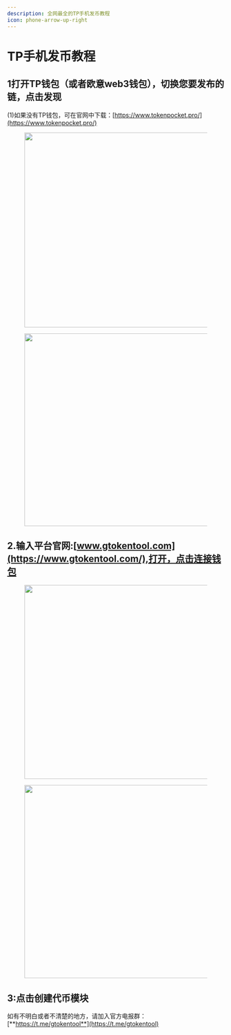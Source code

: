 ```yaml
---
description: 全网最全的TP手机发币教程
icon: phone-arrow-up-right
---
```


# TP手机发币教程

## 1打开TP钱包（或者欧意web3钱包），切换您要发布的链，点击发现

(1)如果没有TP钱包，可在官网中下载：[https://www.tokenpocket.pro/](https://www.tokenpocket.pro/)

<figure><img src=".gitbook/assets/telegram-cloud-photo-size-5-6260295243924618359-y.jpg" alt="" width="451"><figcaption></figcaption></figure>

<figure><img src=".gitbook/assets/telegram-cloud-photo-size-5-6260295243924618360-y.jpg" alt="" width="446"><figcaption></figcaption></figure>

## 2.输入平台官网:[www.gtokentool.com](https://www.gtokentool.com/),打开，点击连接钱包

<figure><img src=".gitbook/assets/telegram-cloud-photo-size-5-6260295243924618362-y.jpg" alt="" width="449"><figcaption></figcaption></figure>

<figure><img src=".gitbook/assets/telegram-cloud-photo-size-5-6260295243924618361-y.jpg" alt="" width="447"><figcaption></figcaption></figure>

## 3:点击创建代币模块



如有不明白或者不清楚的地方，请加入官方电报群：[**https://t.me/gtokentool**](https://t.me/gtokentool)
